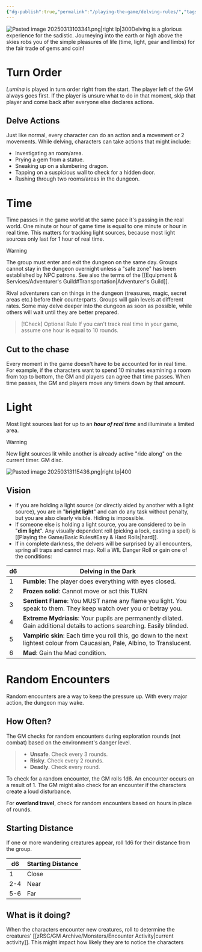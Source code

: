 ```yaml
---
{"dg-publish":true,"permalink":"/playing-the-game/delving-rules/","tags":["Exploration","Rules"],"created":"2025-01-02T11:24:07.875-05:00","updated":"2025-03-15T09:38:07.790-04:00"}
---
```


![Pasted image 20250313103341.png|right lp|300](/img/user/zRSC/images/Pasted%20image%2020250313103341.png)Delving is a glorious experience for the sadistic. Journeying into the earth or high above the skies robs you of the simple pleasures of life (time, light, gear and limbs) for the fair trade of gems and coin! 

# Turn Order
*Lumina* is played in turn order right from the start. The player left of the GM always goes first. If the player is unsure what to do in that moment, skip that player and come back after everyone else declares actions.
## Delve Actions
Just like normal, every character can do an action and a movement or 2 movements. While delving, characters can take actions that might include:
- Investigating an room/area.
- Prying a gem from a statue.
- Sneaking up on a slumbering dragon.
- Tapping on a suspicious wall to check for a hidden door.
- Rushing through two rooms/areas in the dungeon.
# Time
Time passes in the game world at the same pace it's passing in the real world. One minute or hour of game time is equal to one minute or hour in real time. This matters for tracking light sources, because most light sources only last for 1 hour of real time.
>[!Warning]
>The group must enter and exit the dungeon on the same day. Groups cannot stay in the dungeon overnight unless a "safe zone" has been established by NPC patrons. See also the terms of the [[Equipment & Services/Adventurer's Guild#Transportation\|Adventurer's Guild]].

Rival adventurers can on things in the dungeon (treasures, magic, secret areas etc.) before their counterparts. Groups will gain levels at different rates. Some may delve deeper into the dungeon as soon as possible, while others will wait until they are better prepared.


>[!Check] Optional Rule
>If you can't track real time in your game, assume one hour is equal to 10 rounds.
## Cut to the chase
Every moment in the game doesn't have to be accounted for in real time. For example, if the characters want to spend 10 minutes examining a room from top to bottom, the GM and players can agree that time passes. 
When time passes, the GM and players move any timers down by that amount.
# Light
Most light sources last for up to an ***hour of real time*** and illuminate a limited area.
>[!Warning]
>New light sources lit while another is already active "ride along" on the current timer. GM disc.

![Pasted image 20250313115436.png|right lp|400](/img/user/zRSC/images/Pasted%20image%2020250313115436.png)
## Vision
- If you are holding a light source (or directly aided by another with a light source), you are in "**bright light**" and can do any task without penalty, but you are also clearly visible. Hiding is impossible.
- If someone else is holding a light source, you are considered to be in "**dim light**". Any visually dependent roll (picking a lock, casting a spell) is [[Playing the Game/Basic Rules#Easy & Hard Rolls\|hard]]. 
- If in complete darkness, the delvers will be surprised by all encounters, spring all traps and cannot map. Roll a WIL Danger Roll or gain one of the conditions:




| d6  | Delving in the Dark                                                                                                           |
| --- | ----------------------------------------------------------------------------------------------------------------------------- |
| 1   | **Fumble**: The player does everything with eyes closed.                                                                      |
| 2   | **Frozen solid**: Cannot move or act this TURN                                                                                |
| 3   | **Sentient Flame**: You MUST name any flame you light. You speak to them. They keep watch over you or betray you.             |
| 4   | **Extreme Mydriasis**: Your pupils are permanently dilated. Gain additional details to actions searching. Easily blinded.     |
| 5   | **Vampiric skin**: Each time you roll this, go down to the next lightest colour from Caucasian, Pale, Albino, to Translucent. |
| 6   | **Mad**: Gain the Mad condition.                                                                                              |
# Random Encounters
Random encounters are a way to keep the pressure up. With every major action, the dungeon may wake. 
## How Often?
The GM checks for random encounters during exploration rounds (not combat) based on the environment's danger level.
>- **Unsafe**. Check every 3 rounds.
>- **Risky**. Check every 2 rounds. 
>- **Deadly**. Check every round.

To check for a random encounter, the GM rolls 1d6. An encounter occurs on a result of 1. The GM might also check for an encounter if the characters create a loud disturbance. 

For **overland travel**, check for random encounters based on hours in place of rounds.
## Starting Distance
If one or more wandering creatures appear, roll 1d6 for their distance from the group.

| d6  | Starting Distance |
| --- | ----------------- |
| 1   | Close             |
| 2-4 | Near              |
| 5-6 | Far               |
## What is it doing?
When the characters encounter new creatures, roll to determine the creatures' [[zRSC/GM Archive/Monsters/Encounter Activity\|current activity]]. This might impact how likely they are to notice the characters


